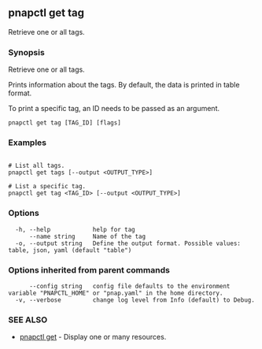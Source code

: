 ## pnapctl get tag

Retrieve one or all tags.

### Synopsis

Retrieve one or all tags.
	
Prints information about the tags.
By default, the data is printed in table format.

To print a specific tag, an ID needs to be passed as an argument.

```
pnapctl get tag [TAG_ID] [flags]
```

### Examples

```

# List all tags.
pnapctl get tags [--output <OUTPUT_TYPE>]

# List a specific tag.
pnapctl get tag <TAG_ID> [--output <OUTPUT_TYPE>]
```

### Options

```
  -h, --help            help for tag
      --name string     Name of the tag
  -o, --output string   Define the output format. Possible values: table, json, yaml (default "table")
```

### Options inherited from parent commands

```
      --config string   config file defaults to the environment variable "PNAPCTL_HOME" or "pnap.yaml" in the home directory.
  -v, --verbose         change log level from Info (default) to Debug.
```

### SEE ALSO

* [pnapctl get](pnapctl_get.md)	 - Display one or many resources.

